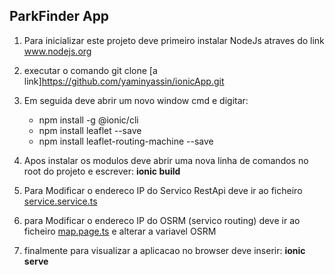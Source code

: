 ## ParkFinder App

1. Para inicializar este projeto deve primeiro instalar NodeJs atraves do link www.nodejs.org

2. executar o comando git clone [a link]https://github.com/yaminyassin/ionicApp.git

2. Em seguida deve abrir um novo window cmd e digitar: 
    - npm install -g @ionic/cli 
    - npm install leaflet --save
    - npm install leaflet-routing-machine --save

3. Apos instalar os modulos deve abrir uma nova linha de comandos no root do projeto e escrever:
     **ionic build**

4. Para Modificar o endereco IP do Servico RestApi deve ir ao ficheiro [service.service.ts](src\app\services\service.service.ts)

5. para Modificar o endereco IP do OSRM (servico routing) deve ir ao ficheiro [map.page.ts](src\app\pages\map\map.page.ts) e alterar a variavel OSRM


4. finalmente para visualizar a aplicacao no browser deve inserir:
     **ionic serve**

